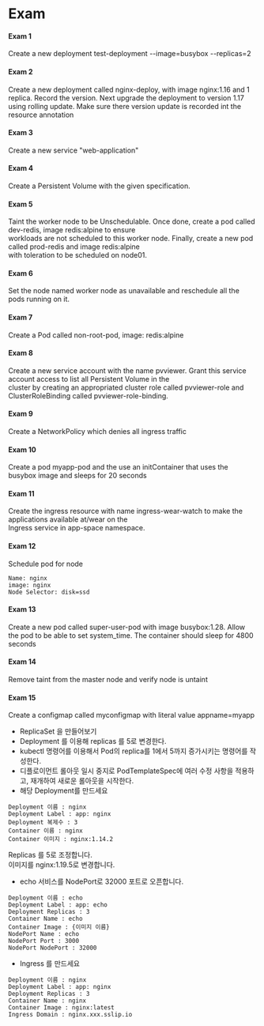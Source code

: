 # Exam

#### Exam 1
Create a new deployment test-deployment --image=busybox --replicas=2 

#### Exam 2
Create a new deployment called nginx-deploy, with image nginx:1.16 and 1 replica. Record the version. 
Next upgrade the deployment to version 1.17 using rolling update. 
Make sure there version update is recorded int the resource annotation 

#### Exam 3 

Create a new service "web-application"

#### Exam 4 

Create a Persistent Volume with the given specification. 

#### Exam 5 

Taint the worker node to be Unschedulable. Once done, create a pod called dev-redis, image redis:alpine to ensure  
workloads are not scheduled to this worker node. Finally, create a new pod called prod-redis and image redis:alpine  
with toleration to be scheduled on node01. 

#### Exam 6 

Set the node named worker node as unavailable and reschedule all the pods running on it. 

#### Exam 7 

Create a Pod called non-root-pod, image: redis:alpine

#### Exam 8 

Create a new service account with the name pvviewer. Grant this service account access to list all Persistent Volume in the  
cluster by creating an appropriated cluster role called pvviewer-role and ClusterRoleBinding called pvviewer-role-binding. 

#### Exam 9 

Create a NetworkPolicy which denies all ingress traffic 

#### Exam 10 

Create a pod myapp-pod and the use an initContainer that uses the busybox image and sleeps for 20 seconds 

#### Exam 11 

Create the ingress resource with name ingress-wear-watch to make the applications available at/wear on the  
Ingress service in app-space namespace. 

#### Exam 12

Schedule pod for node 

```shell
Name: nginx 
image: nginx 
Node Selector: disk=ssd 
```

#### Exam 13 

Create a new pod called super-user-pod with image busybox:1.28. Allow the pod to be able to set system_time. 
The container should sleep for 4800 seconds 

#### Exam 14 

Remove taint from the master node and verify node is untaint 

#### Exam 15 

Create a configmap called myconfigmap with literal value appname=myapp 

- ReplicaSet 을 만들어보기 
- Deployment 를 이용해 replicas 를 5로 변경한다. 
- kubectl 명령어를 이용해서 Pod의 replica를 1에서 5까지 증가시키는 명령어를 작성한다. 
- 디플로이먼트 롤아웃 일시 중지로 PodTemplateSpec에 여러 수정 사항을 적용하고, 재개하여 새로운 롤아웃을 시작한다.
- 해당 Deployment를 만드세요 

``` 
Deployment 이름 : nginx 
Deployment Label : app: nginx 
Deployment 복제수 : 3 
Container 이름 : nginx 
Container 이미지 : nginx:1.14.2 
```

Replicas 를 5로 조정합니다.  
이미지를 nginx:1.19.5로 변경합니다.  

- echo 서비스를 NodePort로 32000 포트로 오픈합니다. 

```
Deployment 이름 : echo 
Deployment Label : app: echo 
Deployment Replicas : 3 
Container Name : echo 
Container Image : {이미지 이름}
NodePort Name : echo 
NodePort Port : 3000 
NodePort NodePort : 32000
```

- Ingress 를 만드세요  

```
Deployment 이름 : nginx 
Deployment Label : app: nginx 
Deployment Replicas : 3 
Container Name : nginx 
Container Image : nginx:latest 
Ingress Domain : nginx.xxx.sslip.io
```